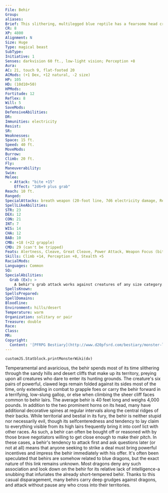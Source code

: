```yaml
---
File: Behir
Group: 
aliases: 
Brief: This slithering, multilegged blue reptile has a fearsome head crowned with two large, curling horns.
CR: 8
XP: 4800
Alignment: N
Size: Huge
Type: magical beast
SubType: 
Initiative: 1
Senses: darkvision 60 ft., low-light vision; Perception +8
Aura: 
AC: 21, touch 9, flat-footed 20
ACMods: (+1 Dex, +12 natural, -2 size)
HP: 105
HD: (10d10+50)
HPMods: 
Fortitude: 12
Reflex: 8
Will: 5
SaveMods: 
DefensiveAbilities: 
DR: 
Immunities: electricity
Resist: 
SR: 
Weaknesses: 
Space: 15 ft.
Speed: 40 ft.
MoveMods: 
Burrow: 
Climb: 20 ft.
Fly: 
Maneuverability: 
Swim: 
Melee: 
  - Attack: "bite +15"
    Effect: "2d6+9 plus grab"
Reach: 10 ft.
Ranged: 
SpecialAttacks: breath weapon (20-foot line, 7d6 electricity damage, Reflex DC 20 for half, usable every 1d4 rounds), constrict (2d6+9), rake (6 claws +14, 1d4+6), swallow whole (2d8+9 bludgeoning damage, AC 16, 10 hp)
SpellLikeAbilities: 
STR: 23
DEX: 12
CON: 21
INT: 7
WIS: 14
CHA: 12
BAB: 10
CMB: +18 (+22 grapple)
CMD: 29 (can't be tripped)
Feats: Alertness, Cleave, Great Cleave, Power Attack, Weapon Focus (bite)
Skills: Climb +14, Perception +8, Stealth +5
RacialMods: 
Languages: Common
SQ: 
SpecialAbilities:
  Grab (Ex): >
    A behir's grab attack works against creatures of any size category. It can constrict the same round it establishes a hold. On any round thereafter that it maintains its hold, the behir can choose to rake the grappled target or swallow it whole.
SpellsKnown: 
SpellsPrepared: 
SpellDomains: 
Bloodline: 
Environment: hills/desert
Temperature: warm
Organization: solitary or pair
Treasure: double
Race: 
Class: 
MR: 
Copyright:
  Content: '[PFRPG Bestiary](http://www.d20pfsrd.com/bestiary/monster-listings/magical-beasts/behir)'
---
```

```dataviewjs
customJS.Statblock.printMonsterWiki(dv)
```
Temperamental and avaricious, the behir spends most of its time slithering through the sandy hills and desert cliffs that make up its territory, preying upon all creatures who dare to enter its hunting grounds. The creature's six pairs of powerful, clawed legs remain folded against its sides most of the time, only extending in combat to grapple foes or carry the behir forward in a terrifying, low-slung gallop, or else when climbing the sheer cliff faces common to behir lairs. The average behir is 40 feet long and weighs 4,000 pounds. In addition to the two prominent horns on its head, many have additional decorative spines at regular intervals along the central ridges of their backs. While territorial and bestial in its fury, the behir is neither stupid nor necessarily evil, though its selfcenteredness and tendency to lay claim to everything visible from its high lairs frequently bring it into conf lict with other races. As such, a behir can often be bought off or reasoned with by those brave negotiators willing to get close enough to make their pitch. In these cases, a behir's tendency to attack first and ask questions later (or not at all) means that anyone seeking to strike a deal must bring powerful incentives and impress the behir immediately with his offer. It's often been speculated that behirs are somehow related to blue dragons, but the exact nature of this link remains unknown. Most dragons deny any such association and look down on the behir for its relative lack of intelligence-a snubbing that infuriates the already short-tempered behir. Thanks to this casual disparagement, many behirs carry deep grudges against dragons, and attack without pause any who cross into their territories.
